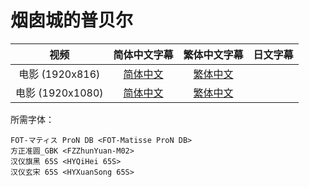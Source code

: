 # 烟囱城的普贝尔

视频             |      简体中文字幕    |      繁体中文字幕    |      日文字幕
:--------------: | :------------------: | :------------------: | :------------------:
电影 (1920x816)  | [简体中文][nlb_chs]  | [繁体中文][nlb_cht]  |
电影 (1920x1080) | [简体中文][ltb_chs]  | [繁体中文][ltb_cht]  |

所需字体：
```
FOT-マティス ProN DB <FOT-Matisse ProN DB>
方正准圆_GBK <FZZhunYuan-M02>
汉仪旗黑 65S <HYQiHei 65S>
汉仪玄宋 65S <HYXuanSong 65S>
```


[nlb_chs]: https://github.com/Nekomoekissaten-SUB/Nekomoekissaten-MIR-Subs/blob/master/Poupelle/%5BNekomoe%20kissaten%5D%20Entotsu%20Machi%20no%20Poupelle%20%5BMovie%5D%5BBDRip%5D%5B1920x816%5D.SC.ass
[nlb_cht]: https://github.com/Nekomoekissaten-SUB/Nekomoekissaten-MIR-Subs/blob/master/Poupelle/%5BNekomoe%20kissaten%5D%20Entotsu%20Machi%20no%20Poupelle%20%5BMovie%5D%5BBDRip%5D%5B1920x816%5D.TC.ass
[ltb_chs]: https://github.com/Nekomoekissaten-SUB/Nekomoekissaten-MIR-Subs/blob/master/Poupelle/%5BNekomoe%20kissaten%5D%20Entotsu%20Machi%20no%20Poupelle%20%5BMovie%5D%5BBDRip%5D.SC.ass
[ltb_cht]: https://github.com/Nekomoekissaten-SUB/Nekomoekissaten-MIR-Subs/blob/master/Poupelle/%5BNekomoe%20kissaten%5D%20Entotsu%20Machi%20no%20Poupelle%20%5BMovie%5D%5BBDRip%5D.TC.ass